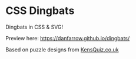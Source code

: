 # CSS Dingbats

Dingbats in CSS & SVG!

Preview here: https://danfarrow.github.io/dingbats/

Based on puzzle designs from [KensQuiz.co.uk](https://www.kensquiz.co.uk/table-top-quizzes/word-puzzles/dingbats/dingbats-1/)
